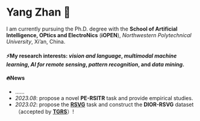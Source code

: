 # Yang Zhan 👋

I am currently pursuing the Ph.D. degree with the **School of Artificial Intelligence, OPtics and ElectroNics** (**iOPEN**), *Northwestern Polytechnical University*, Xi’an, China.

#### ⚡My research interests: *vision and language*, *multimodal machine learning*, *AI for remote sensing*, *pattern recognition*, and *data mining*.

#### 🔥News
- ……
- *2023.08*: propose a novel **PE-RSITR** task and provide empirical studies.
- *2023.02*: propose the **[RSVG](https://github.com/ZhanYang-nwpu/RSVG-pytorch)** task and construct the **DIOR-RSVG** dataset（accepted by **[TGRS](https://ieeexplore.ieee.org/document/10056343)**）!



<!--
**ZhanYang-nwpu/ZhanYang-nwpu** is a ✨ _special_ ✨ repository because its `README.md` (this file) appears on your GitHub profile.

Here are some ideas to get you started:

- 🔭 I’m currently working on ...
- 🌱 I’m currently learning ...
- 👯 I’m looking to collaborate on ...
- 🤔 I’m looking for help with ...
- 💬 Ask me about ...
- 📫 How to reach me: ...
- 😄 Pronouns: ...
- ⚡ Fun fact: ...
-->
